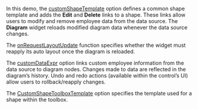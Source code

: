 In this demo, the [customShapeTemplate](/Documentation/ApiReference/UI_Widgets/dxDiagram/Configuration/#customShapeTemplate) option defines a common shape template and adds the **Edit** and **Delete** links to a shape. These links allow users to modify and remove employee data from the data source. The **Diagram** widget reloads modified diagram data whenever the data source changes.

The [onRequestLayoutUpdate](/Documentation/ApiReference/UI_Widgets/dxDiagram/Configuration/#onRequestLayoutUpdate) function specifies whether the widget must reapply its auto layout once the diagram is reloaded.

The [customDataExpr](/Documentation/ApiReference/UI_Widgets/dxDiagram/Configuration/nodes/#customDataExpr) option links custom employee information from the data source to diagram nodes. Changes made to data are reflected in the diagram’s history. Undo and redo actions (available within the control’s UI) allow users to rollback/reapply changes.

The [CustomShapeToolboxTemplate](/Documentation/ApiReference/UI_Widgets/dxDiagram/Configuration/#customShapeToolboxTemplate) option specifies the template used for a shape within the toolbox.